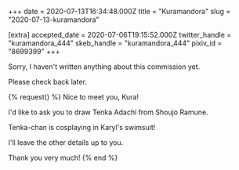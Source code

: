 +++
date = 2020-07-13T16:34:48.000Z
title = "Kuramandora"
slug = "2020-07-13-kuramandora"

[extra]
accepted_date = 2020-07-06T19:15:52.000Z
twitter_handle = "kuramandora_444"
skeb_handle = "kuramandora_444"
pixiv_id = "8699399"
+++

Sorry, I haven't written anything about this commission yet.

Please check back later.

{% request() %}
Nice to meet you, Kura!

I'd like to ask you to draw Tenka Adachi from Shoujo Ramune.

Tenka-chan is cosplaying in Karyl's swimsuit!

I'll leave the other details up to you.

Thank you very much!
{% end %}